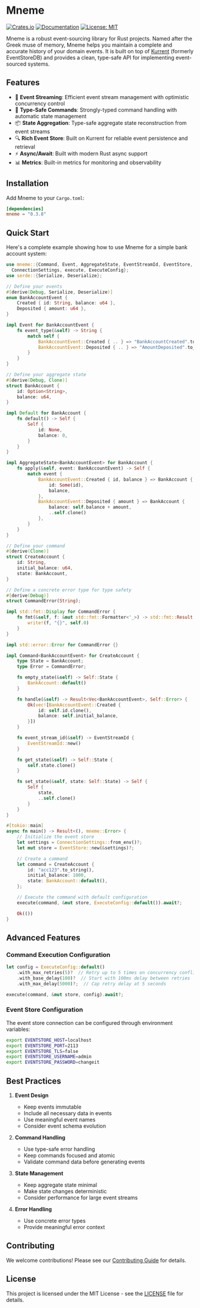# Mneme

[![Crates.io](https://img.shields.io/crates/v/mneme)](https://crates.io/crates/mneme)
[![Documentation](https://docs.rs/mneme/badge.svg)](https://docs.rs/mneme)
[![License: MIT](https://img.shields.io/badge/License-MIT-yellow.svg)](https://opensource.org/licenses/MIT)

Mneme is a robust event-sourcing library for Rust projects. Named after the
Greek muse of memory, Mneme helps you maintain a complete and accurate history
of your domain events. It is built on top of [Kurrent](https://kurrent.dev/)
(formerly EventStoreDB) and provides a clean, type-safe API for implementing
event-sourced systems.

## Features

- 🔄 **Event Streaming**: Efficient event stream management with optimistic
  concurrency control
- 🎯 **Type-Safe Commands**: Strongly-typed command handling with automatic
  state management
- 📦 **State Aggregation**: Type-safe aggregate state reconstruction from event
  streams
- 🔍 **Rich Event Store**: Built on Kurrent for reliable event persistence and
  retrieval
- ⚡ **Async/Await**: Built with modern Rust async support
- 📊 **Metrics**: Built-in metrics for monitoring and observability

## Installation

Add Mneme to your `Cargo.toml`:

```toml
[dependencies]
mneme = "0.3.8"
```

## Quick Start

Here's a complete example showing how to use Mneme for a simple bank account
system:

```rust
use mneme::{Command, Event, AggregateState, EventStreamId, EventStore,
  ConnectionSettings, execute, ExecuteConfig};
use serde::{Serialize, Deserialize};

// Define your events
#[derive(Debug, Serialize, Deserialize)]
enum BankAccountEvent {
    Created { id: String, balance: u64 },
    Deposited { amount: u64 },
}

impl Event for BankAccountEvent {
    fn event_type(&self) -> String {
        match self {
            BankAccountEvent::Created { .. } => "BankAccountCreated".to_string(),
            BankAccountEvent::Deposited { .. } => "AmountDeposited".to_string(),
        }
    }
}

// Define your aggregate state
#[derive(Debug, Clone)]
struct BankAccount {
    id: Option<String>,
    balance: u64,
}

impl Default for BankAccount {
    fn default() -> Self {
        Self {
            id: None,
            balance: 0,
        }
    }
}

impl AggregateState<BankAccountEvent> for BankAccount {
    fn apply(&self, event: BankAccountEvent) -> Self {
        match event {
            BankAccountEvent::Created { id, balance } => BankAccount {
                id: Some(id),
                balance,
            },
            BankAccountEvent::Deposited { amount } => BankAccount {
                balance: self.balance + amount,
                ..self.clone()
            },
        }
    }
}

// Define your command
#[derive(Clone)]
struct CreateAccount {
    id: String,
    initial_balance: u64,
    state: BankAccount,
}

// Define a concrete error type for type safety
#[derive(Debug)]
struct CommandError(String);

impl std::fmt::Display for CommandError {
    fn fmt(&self, f: &mut std::fmt::Formatter<'_>) -> std::fmt::Result {
        write!(f, "{}", self.0)
    }
}

impl std::error::Error for CommandError {}

impl Command<BankAccountEvent> for CreateAccount {
    type State = BankAccount;
    type Error = CommandError;

    fn empty_state(&self) -> Self::State {
        BankAccount::default()
    }

    fn handle(&self) -> Result<Vec<BankAccountEvent>, Self::Error> {
        Ok(vec![BankAccountEvent::Created {
            id: self.id.clone(),
            balance: self.initial_balance,
        }])
    }

    fn event_stream_id(&self) -> EventStreamId {
        EventStreamId::new()
    }

    fn get_state(&self) -> Self::State {
        self.state.clone()
    }

    fn set_state(&self, state: Self::State) -> Self {
        Self {
            state,
            ..self.clone()
        }
    }
}

#[tokio::main]
async fn main() -> Result<(), mneme::Error> {
    // Initialize the event store
    let settings = ConnectionSettings::from_env()?;
    let mut store = EventStore::new(&settings)?;

    // Create a command
    let command = CreateAccount {
        id: "acc123".to_string(),
        initial_balance: 1000,
        state: BankAccount::default(),
    };

    // Execute the command with default configuration
    execute(command, &mut store, ExecuteConfig::default()).await?;

    Ok(())
}
```

## Advanced Features

### Command Execution Configuration

```rust
let config = ExecuteConfig::default()
    .with_max_retries(5)?  // Retry up to 5 times on concurrency conflicts
    .with_base_delay(100)?  // Start with 100ms delay between retries
    .with_max_delay(5000)?;  // Cap retry delay at 5 seconds

execute(command, &mut store, config).await?;
```

### Event Store Configuration

The event store connection can be configured through environment variables:

```bash
export EVENTSTORE_HOST=localhost
export EVENTSTORE_PORT=2113
export EVENTSTORE_TLS=false
export EVENTSTORE_USERNAME=admin
export EVENTSTORE_PASSWORD=changeit
```

## Best Practices

1. **Event Design**
   - Keep events immutable
   - Include all necessary data in events
   - Use meaningful event names
   - Consider event schema evolution

2. **Command Handling**
   - Use type-safe error handling
   - Keep commands focused and atomic
   - Validate command data before generating events

3. **State Management**
   - Keep aggregate state minimal
   - Make state changes deterministic
   - Consider performance for large event streams

4. **Error Handling**
   - Use concrete error types
   - Provide meaningful error context

## Contributing

We welcome contributions! Please see our [Contributing Guide](CONTRIBUTING.md)
for details.

## License

This project is licensed under the MIT License - see the [LICENSE](LICENSE)
file for details.

